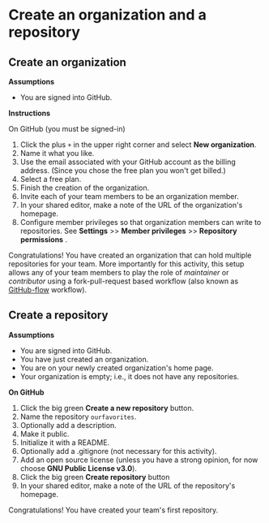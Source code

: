 # Create an organization and a repository

## Create an organization

__Assumptions__

* You are signed into GitHub.

__Instructions__

On GitHub (you must be signed-in)

1. Click the plus `+` in the upper right corner and select __New organization__.
2. Name it what you like.
3. Use the email associated with your GitHub account as the billing address. (Since you chose the free plan you won't get billed.)
4. Select a free plan.
5. Finish the creation of the organization.
6. Invite each of your team members to be an organization member.
7. In your shared editor, make a note of the URL of the organization's homepage.
8. Configure member privileges so that organization members can write to repositories. See __Settings__ >> __Member privileges__ >> __Repository permissions__ .

Congratulations! You have created an organization that can hold multiple repositories for your team. More importantly for this activity, this setup allows any of your team members to play the role of _maintainer_ or _contributor_ using a fork-pull-request based workflow (also known as [GitHub-flow](https://guides.github.com/introduction/flow/) workflow).

## Create a repository

__Assumptions__

* You are signed into GitHub.
* You have just created an organization.
* You are on your newly created organization's home page.
* Your organization is empty; i.e., it does not have any repositories.

__On GitHub__

1. Click the big green __Create a new repository__ button.
2. Name the repository `ourfavorites`.
3. Optionally add a description.
4. Make it public.
5. Initialize it with a README.
6. Optionally add a .gitignore (not necessary for this activity).
7. Add an open source license (unless you have a strong opinion, for now choose __GNU Public License v3.0__).
8. Click the big green __Create repository__ button
9. In your shared editor, make a note of the URL of the repository's homepage.

Congratulations! You have created your team's first repository.
